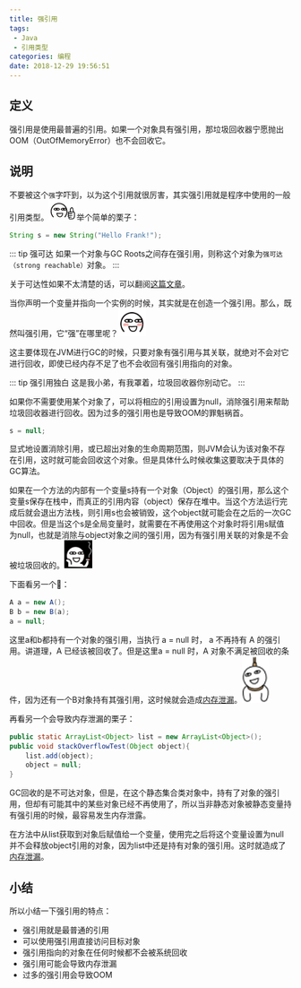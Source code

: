 ```yaml
---
title: 强引用
tags: 
 - Java
 - 引用类型
categories: 编程
date: 2018-12-29 19:56:51
---
```


## 定义

强引用是使用最普遍的引用。如果一个对象具有强引用，那垃圾回收器宁愿抛出OOM（OutOfMemoryError）也不会回收它。

## 说明

不要被这个`强`字吓到，以为这个引用就很厉害，其实强引用就是程序中使用的一般引用类型。<img src="./0009.png" width="50"/>举个简单的栗子：

```java
String s = new String("Hello Frank!");
```

::: tip 强可达
如果一个对象与GC Roots之间存在强引用，则称这个对象为`强可达（strong reachable）`对象。
:::

关于可达性如果不太清楚的话，可以翻阅[这篇文章](../jvm/reachable.md)。

当你声明一个变量并指向一个实例的时候，其实就是在创造一个强引用。那么，既然叫强引用，它“强”在哪里呢？<img src="./0003.png" width="50"/>

这主要体现在JVM进行GC的时候，只要对象有强引用与其关联，就绝对不会对它进行回收，即使已经内存不足了也不会收回有强引用指向的对象。

::: tip 强引用独白
这是我小弟，有我罩着，垃圾回收器你别动它。
:::

如果你不需要使用某个对象了，可以将相应的引用设置为null，消除强引用来帮助垃圾回收器进行回收。因为过多的强引用也是导致OOM的罪魁祸首。

```java
s = null;
```

显式地设置消除引用，或已超出对象的生命周期范围，则JVM会认为该对象不存在引用，这时就可能会回收这个对象。但是具体什么时候收集这要取决于具体的GC算法。

如果在一个方法的内部有一个变量s持有一个对象（Object）的强引用，那么这个变量s保存在栈中，而真正的引用内容（object）保存在堆中。当这个方法运行完成后就会退出方法栈，则引用s也会被销毁，这个object就可能会在之后的一次GC中回收。但是当这个s是全局变量时，就需要在不再使用这个对象时将引用s赋值为null，也就是消除与object对象之间的强引用，因为有强引用关联的对象是不会被垃圾回收的。<img src="./0013.png" width="50"/>

下面看另一个🌰：

```java
A a = new A();
B b = new B(a);
a = null;
```

这里a和b都持有一个对象的强引用，当执行 a = null 时， a 不再持有 A 的强引用。讲道理，A 已经该被回收了。但是这里a = null 时，A 对象不满足被回收的条件，因为还有一个B对象持有其强引用，这时候就会造成[内存泄漏](../jvm/memory-leak.md)。<img src="./8111.png" width="50"/>

再看另一个会导致内存泄漏的栗子：

```java
public static ArrayList<Object> list = new ArrayList<Object>();
public void stackOverflowTest(Object object){
    list.add(object);
    object = null;
}
```

GC回收的是不可达对象，但是，在这个静态集合类对象中，持有了对象的强引用，但却有可能其中的某些对象已经不再使用了，所以当非静态对象被静态变量持有强引用的时候，最容易发生内存泄露。

在方法中从list获取到对象后赋值给一个变量，使用完之后将这个变量设置为null并不会释放object引用的对象，因为list中还是持有对象的强引用。这时就造成了[内存泄漏](../jvm/memory-leak.md)。 

## 小结

所以小结一下强引用的特点：

- 强引用就是最普通的引用
- 可以使用强引用直接访问目标对象
- 强引用指向的对象在任何时候都不会被系统回收
- 强引用可能会导致内存泄漏
- 过多的强引用会导致OOM

